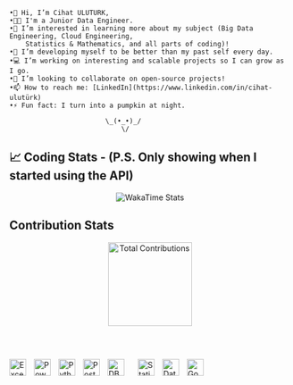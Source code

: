     •👋 Hi, I’m Cihat ULUTURK,  
    •🧑‍💼 I'm a Junior Data Engineer.  
    •👀 I’m interested in learning more about my subject (Big Data Engineering, Cloud Engineering, 
        Statistics & Mathematics, and all parts of coding)!  
    •🌱 I’m developing myself to be better than my past self every day.  
    •💻 I’m working on interesting and scalable projects so I can grow as I go.  
    •💞️ I’m looking to collaborate on open-source projects!  
    •📫 How to reach me: [LinkedIn](https://www.linkedin.com/in/cihat-ulutürk)  
    •⚡ Fun fact: I turn into a pumpkin at night.

                            \_(•_•)_/
                                \/

## 📈 Coding Stats - (P.S. Only showing when I started using the API)

<div align="center">
  <img src="https://github-readme-stats.vercel.app/api/wakatime?username=waltzofflowers&layout=compact&range=all_time&theme=dark&hide_progress=true&hide_title=true&custom_title=My%20WakaTime%20Stats" alt="WakaTime Stats" />
</div>

## Contribution Stats

<p align="center">
  <img src="https://github-readme-stats.vercel.app/api?username=waltzofflowers&count_private=true&show_icons=true&hide=prs&theme=dark" alt="Total Contributions" height="150"/>
</p>


<p align="center" style="margin-top: 20px;">
  <div style="display: flex; justify-content: center; gap: 20px; align-items: center; flex-wrap: wrap;">
  </div>
</p>

#

<span style="padding-right: 10px;">
  <img src="https://img.shields.io/badge/Excel-217346?style=flat-square&logo=microsoft-excel&logoColor=white" alt="Excel" height="30"/>
</span>
<span style="padding-right: 10px;">
  <img src="https://img.shields.io/badge/Power_BI-F2C811?style=flat-square&logo=power-bi&logoColor=black" alt="Power BI" height="30"/>
</span>
<span style="padding-right: 10px;">
  <img src="https://img.shields.io/badge/Python-3776AB?style=flat-square&logo=python&logoColor=white" alt="Python" height="30"/>
</span>
<span style="padding-right: 10px;">
  <img src="https://img.shields.io/badge/SQL Server-4169E1?style=flat-square&logo=postgresql&logoColor=white" alt="PostgreSQL" height="30"/>
</span>
<span style="padding-right: 10px;">
  <img src="https://img.shields.io/badge/DBMS-3E4A89?style=flat-square&logo=databricks&logoColor=white" alt="DBMS" height="30" style="padding-right: 10;"/>
</span>
<span style="padding-right: 10px;">
  <img src="https://img.shields.io/badge/Statistics-4CAF50?style=flat-square&logo=google-analytics&logoColor=white" alt="Statistics" height="30"/>
</span>
<span style="padding-right: 10px;">
  <img src="https://img.shields.io/badge/Data_Visualization-FF6F00?style=flat-square&logo=tableau&logoColor=white" alt="Data Visualization" height="30"/>
</span>
<span style="padding-right: 10px;">
  <img src="https://img.shields.io/badge/Google_Cloud-4285F4?style=flat-square&logo=google-cloud&logoColor=white" alt="Google Cloud" height="30"/>
</span>
